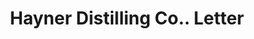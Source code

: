 ---
doi: 10.7916/D8806DTH
date_other: '1900'
date_other_textual: '1900'
form: correspondence
genre:
- Letters (correspondence)
name:
- Hayner Distilling Co.
object_in_context_url: https://biggert.cul.columbia.edu/items/view/ave_biggert_01691
subject_hierarchical_geographic:
- St. Louis, Missouri, United States
- Dayton, Ohio, United States
subject_name:
- Hayner Distilling Co.
title: Hayner Distilling Co.. Letter
sort_title: Hayner Distilling Co.. Letter
call_number: ave_biggert_01691
coordinates:
- 38.62722222222222,-90.19777777777779
- 39.75944444444445,-84.19166666666668
pid: ave_biggert_01691
identifiers: ave_biggert_01691
thumbnail: false
permalink: /biggert/ave_biggert_01691/
layout: iiif-image-page
---